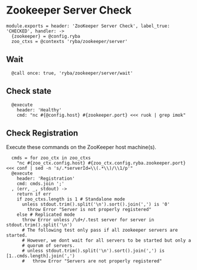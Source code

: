 
# Zookeeper Server Check

    module.exports = header: 'ZooKeeper Server Check', label_true: 'CHECKED', handler: ->
      {zookeeper} = @config.ryba
      zoo_ctxs = @contexts 'ryba/zookeeper/server'

## Wait

      @call once: true, 'ryba/zookeeper/server/wait'

## Check state

      @execute
        header: 'Healthy'
        cmd: "nc #{@config.host} #{zookeeper.port} <<< ruok | grep imok"

## Check Registration

Execute these commands on the ZooKeeper host machine(s).

      cmds = for zoo_ctx in zoo_ctxs
        "nc #{zoo_ctx.config.host} #{zoo_ctx.config.ryba.zookeeper.port} <<< conf | sed -n 's/.*serverId=\\(.*\\)/\\1/p'"
      @execute
        header: 'Registration'
        cmd: cmds.join ';'
      , (err, _, stdout) ->
        return if err
        if zoo_ctxs.length is 1 # Standalone mode
          unless stdout.trim().split('\n').sort().join(',') is '0'
            throw Error "Server is not properly registered"
        else # Replicated mode
          throw Error unless /\d+/.test server for server in stdout.trim().split('\n')
          # The following test only pass if all zookeeper servers are started.
          # However, we dont wait for all servers to be started but only a
          # quorum of servers.
          # unless stdout.trim().split('\n').sort().join(',') is [1..cmds.length].join(',')
          #   throw Error "Servers are not properly registered"
